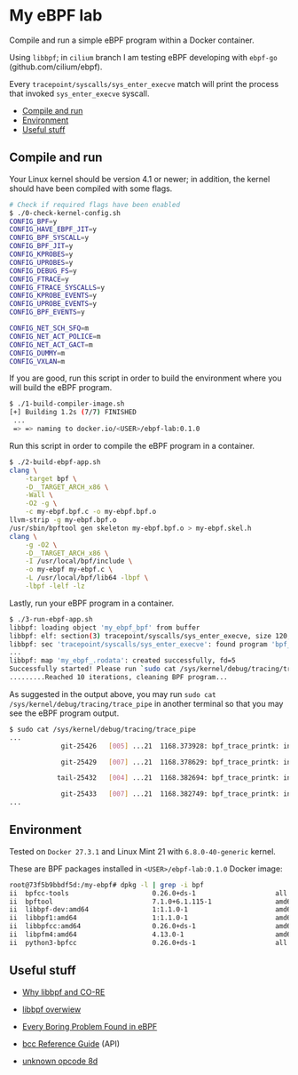 # My eBPF lab

Compile and run a simple eBPF program within a Docker container.

Using `libbpf`; in `cilium` branch I am testing eBPF developing with `ebpf-go` (github.com/cilium/ebpf).

Every `tracepoint/syscalls/sys_enter_execve` match will print the process that invoked `sys_enter_execve` syscall.

- [Compile and run](#compile-and-run)
- [Environment](#environment)
- [Useful stuff](#useful-stuff)

## Compile and run

Your Linux kernel should be version 4.1 or newer; in addition, the kernel should have been compiled with some flags. 

```bash
# Check if required flags have been enabled
$ ./0-check-kernel-config.sh 
CONFIG_BPF=y
CONFIG_HAVE_EBPF_JIT=y
CONFIG_BPF_SYSCALL=y
CONFIG_BPF_JIT=y
CONFIG_KPROBES=y
CONFIG_UPROBES=y
CONFIG_DEBUG_FS=y
CONFIG_FTRACE=y
CONFIG_FTRACE_SYSCALLS=y
CONFIG_KPROBE_EVENTS=y
CONFIG_UPROBE_EVENTS=y
CONFIG_BPF_EVENTS=y

CONFIG_NET_SCH_SFQ=m
CONFIG_NET_ACT_POLICE=m
CONFIG_NET_ACT_GACT=m
CONFIG_DUMMY=m
CONFIG_VXLAN=m
```

If you are good, run this script in order to build the environment where you 
will build the eBPF program.

```bash
$ ./1-build-compiler-image.sh 
[+] Building 1.2s (7/7) FINISHED                                               docker:default
 ...
 => => naming to docker.io/<USER>/ebpf-lab:0.1.0 
```

Run this script in order to compile the eBPF program in a container. 

```bash
$ ./2-build-ebpf-app.sh      
clang \
	-target bpf \
	-D__TARGET_ARCH_x86 \
	-Wall \
	-O2 -g \
	-c my-ebpf.bpf.c -o my-ebpf.bpf.o 
llvm-strip -g my-ebpf.bpf.o
/usr/sbin/bpftool gen skeleton my-ebpf.bpf.o > my-ebpf.skel.h
clang \
	-g -O2 \
	-D__TARGET_ARCH_x86 \
	-I /usr/local/bpf/include \
	-o my-ebpf my-ebpf.c \
	-L /usr/local/bpf/lib64 -lbpf \
	-lbpf -lelf -lz
```

Lastly, run your eBPF program in a container.

```bash
$ ./3-run-ebpf-app.sh  
libbpf: loading object 'my_ebpf_bpf' from buffer
libbpf: elf: section(3) tracepoint/syscalls/sys_enter_execve, size 120, link 0, flags 6, type=1
libbpf: sec 'tracepoint/syscalls/sys_enter_execve': found program 'bpf_prog' at insn offset 0 (0 bytes), code size 15 insns (120 bytes)
...
libbpf: map 'my_ebpf_.rodata': created successfully, fd=5
Successfully started! Please run `sudo cat /sys/kernel/debug/tracing/trace_pipe` to see output of the BPF programs.
.........Reached 10 iterations, cleaning BPF program...
```

As suggested in the output above, you may run `sudo cat /sys/kernel/debug/tracing/trace_pipe` 
in another terminal so that you may see the eBPF program output.

```bash
$ sudo cat /sys/kernel/debug/tracing/trace_pipe
...
             git-25426   [005] ...21  1168.373928: bpf_trace_printk: invoke bpf_prog: Hello, World!

             git-25429   [007] ...21  1168.378629: bpf_trace_printk: invoke bpf_prog: Hello, World!

            tail-25432   [004] ...21  1168.382694: bpf_trace_printk: invoke bpf_prog: Hello, World!

             git-25433   [007] ...21  1168.382749: bpf_trace_printk: invoke bpf_prog: Hello, World!
...
```
## Environment

Tested on `Docker 27.3.1` and Linux Mint 21 with `6.8.0-40-generic` kernel.

These are BPF packages installed in `<USER>/ebpf-lab:0.1.0` Docker image:

```bash
root@73f5b9bbdf5d:/my-ebpf# dpkg -l | grep -i bpf
ii  bpfcc-tools                     0.26.0+ds-1                    all          tools for BPF Compiler Collection (BCC)
ii  bpftool                         7.1.0+6.1.115-1                amd64        Inspection and simple manipulation of BPF programs and maps
ii  libbpf-dev:amd64                1:1.1.0-1                      amd64        eBPF helper library (development files)
ii  libbpf1:amd64                   1:1.1.0-1                      amd64        eBPF helper library (shared library)
ii  libbpfcc:amd64                  0.26.0+ds-1                    amd64        shared library for BPF Compiler Collection (BCC)
ii  libpfm4:amd64                   4.13.0-1                       amd64        Library to program the performance monitoring events
ii  python3-bpfcc                   0.26.0+ds-1                    all          Python 3 wrappers for BPF Compiler Collection (BCC)
```

## Useful stuff

- [Why libbpf and CO-RE](https://nakryiko.com/posts/bcc-to-libbpf-howto-guide/#why-libbpf-and-bpf-co-re)

- [libbpf overwiew](https://libbpf.readthedocs.io/en/latest/libbpf_overview.html)

- [Every Boring Problem Found in eBPF](https://tmpout.sh/2/4.html)

- [bcc Reference Guide](https://android.googlesource.com/platform/external/bcc/+/refs/heads/android10-c2f2-s1-release/docs/reference_guide.md#6-bpf_get_current_comm) (API)

- [unknown opcode 8d](https://stackoverflow.com/questions/70392721/unable-to-load-ebpf-program-loading-stops-at-13-func-bpf-prog1-type-id-9-inval)
